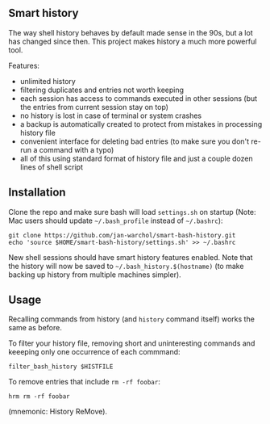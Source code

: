 Smart history
-------------

The way shell history behaves by default made sense in the 90s, but a lot has
changed since then. This project makes history a much more powerful tool.

Features:

- unlimited history
- filtering duplicates and entries not worth keeping
- each session has access to commands executed in other sessions (but the
  entries from current session stay on top)
- no history is lost in case of terminal or system crashes
- a backup is automatically created to protect from mistakes in processing
  history file
- convenient interface for deleting bad entries (to make sure you don't re-run
  a command with a typo)
- all of this using standard format of history file and just a couple dozen
  lines of shell script



Installation
------------

Clone the repo and make sure bash will load `settings.sh` on startup (Note: Mac
users should update `~/.bash_profile` instead of `~/.bashrc`):

    git clone https://github.com/jan-warchol/smart-bash-history.git
    echo 'source $HOME/smart-bash-history/settings.sh' >> ~/.bashrc

New shell sessions should have smart history features enabled. Note that the
history will now be saved to `~/.bash_history.$(hostname)` (to make backing up
history from multiple machines simpler).



Usage
-----

Recalling commands from history (and `history` command itself) works the same as before.

To filter your history file, removing short and uninteresting commands and keeeping only one occurrence of each commmand:

    filter_bash_history $HISTFILE

To remove entries that include `rm -rf foobar`:

    hrm rm -rf foobar

(mnemonic: History ReMove).
